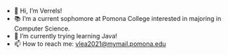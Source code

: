 - 👋 Hi, I’m Verrels! 
- 📚 I’m a current sophomore at Pomona College interested in majoring in Computer Science. 
- 🌱 I’m currently trying learning Java!
- 📫 How to reach me: vlea2021@mymail.pomona.edu

<!---
verrels15/verrels15 is a ✨ special ✨ repository because its `README.md` (this file) appears on your GitHub profile.
You can click the Preview link to take a look at your changes.
--->
